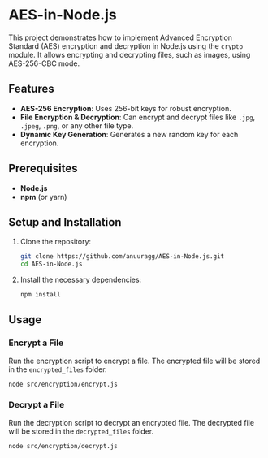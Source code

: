 # AES-in-Node.js

This project demonstrates how to implement Advanced Encryption Standard (AES) encryption and decryption in Node.js using the `crypto` module. It allows encrypting and decrypting files, such as images, using AES-256-CBC mode.

## Features

- **AES-256 Encryption**: Uses 256-bit keys for robust encryption.
- **File Encryption & Decryption**: Can encrypt and decrypt files like `.jpg`, `.jpeg`, `.png`, or any other file type.
- **Dynamic Key Generation**: Generates a new random key for each encryption.

## Prerequisites

- **Node.js**
- **npm** (or yarn)

## Setup and Installation

1. Clone the repository:

    ```bash
    git clone https://github.com/anuuragg/AES-in-Node.js.git
    cd AES-in-Node.js
    ```

2. Install the necessary dependencies:

    ```bash
    npm install
    ```

## Usage

### Encrypt a File

Run the encryption script to encrypt a file. The encrypted file will be stored in the `encrypted_files` folder.

```bash
node src/encryption/encrypt.js
```

### Decrypt a File

Run the decryption script to decrypt an encrypted file. The decrypted file will be stored in the `decrypted_files` folder.

```bash
node src/encryption/decrypt.js
```
